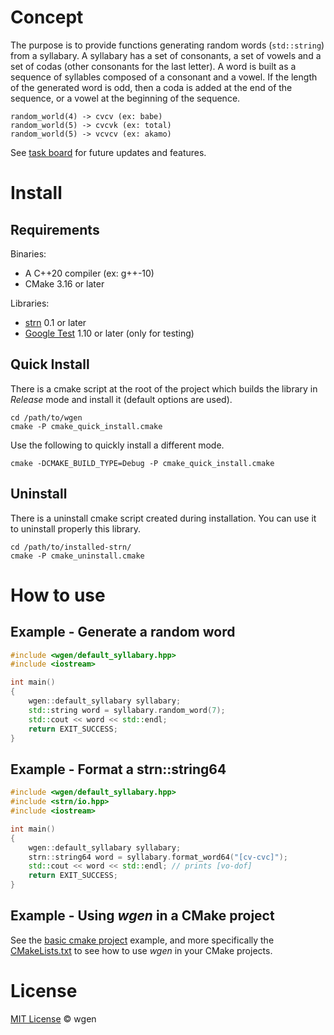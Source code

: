 # Concept #

The purpose is to provide functions generating random words (`std::string`) from a syllabary.
A syllabary has a set of consonants, a set of vowels and a set of codas (other consonants for the last letter).
A word is built as a sequence of syllables composed of a consonant and a vowel. 
If the length of the generated word is odd, then a coda is added at the end of the sequence,
or a vowel at the beginning of the sequence.

```
random_world(4) -> cvcv (ex: babe)
random_world(5) -> cvcvk (ex: total)
random_world(5) -> vcvcv (ex: akamo)
```

See [task board](https://app.gitkraken.com/glo/board/Xn4ZRDGIwwAqohS0) for future updates and features.

# Install #
## Requirements ##
Binaries:
- A C++20 compiler (ex: g++-10)
- CMake 3.16 or later

Libraries:
- [strn](https://github.com/arapelle/strn) 0.1 or later
- [Google Test](https://github.com/google/googletest) 1.10 or later (only for testing)

## Quick Install ##
There is a cmake script at the root of the project which builds the library in *Release* mode and install it (default options are used).
```
cd /path/to/wgen
cmake -P cmake_quick_install.cmake
```
Use the following to quickly install a different mode.
```
cmake -DCMAKE_BUILD_TYPE=Debug -P cmake_quick_install.cmake
```


## Uninstall ##
There is a uninstall cmake script created during installation. You can use it to uninstall properly this library.
```
cd /path/to/installed-strn/
cmake -P cmake_uninstall.cmake
```

# How to use
## Example - Generate a random word
```c++
#include <wgen/default_syllabary.hpp>
#include <iostream>

int main()
{
    wgen::default_syllabary syllabary;
    std::string word = syllabary.random_word(7);
    std::cout << word << std::endl;
    return EXIT_SUCCESS;
}
```

## Example - Format a strn::string64
```c++
#include <wgen/default_syllabary.hpp>
#include <strn/io.hpp>
#include <iostream>

int main()
{
    wgen::default_syllabary syllabary;
    strn::string64 word = syllabary.format_word64("[cv-cvc]");
    std::cout << word << std::endl; // prints [vo-dof]
    return EXIT_SUCCESS;
}
```
## Example - Using *wgen* in a CMake project
See the [basic cmake project](https://github.com/arapelle/wgen/tree/master/example/basic_cmake_project) example, and more specifically the [CMakeLists.txt](https://github.com/arapelle/wgen/tree/master/example/basic_cmake_project/CMakeLists.txt) to see how to use *wgen* in your CMake projects.

# License

[MIT License](./LICENSE.md) © wgen
